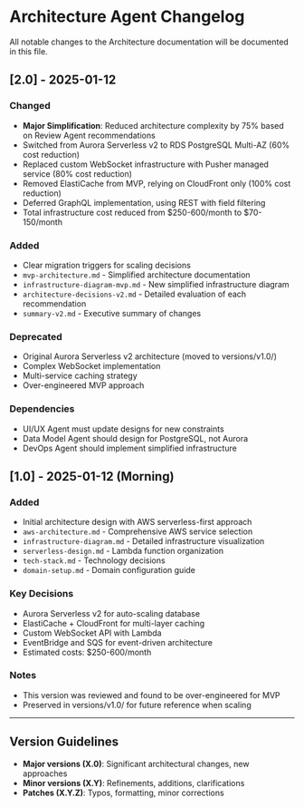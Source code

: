# Architecture Agent Changelog

All notable changes to the Architecture documentation will be documented in this file.

## [2.0] - 2025-01-12

### Changed
- **Major Simplification**: Reduced architecture complexity by 75% based on Review Agent recommendations
- Switched from Aurora Serverless v2 to RDS PostgreSQL Multi-AZ (60% cost reduction)
- Replaced custom WebSocket infrastructure with Pusher managed service (80% cost reduction)
- Removed ElastiCache from MVP, relying on CloudFront only (100% cost reduction)
- Deferred GraphQL implementation, using REST with field filtering
- Total infrastructure cost reduced from $250-600/month to $70-150/month

### Added
- Clear migration triggers for scaling decisions
- `mvp-architecture.md` - Simplified architecture documentation
- `infrastructure-diagram-mvp.md` - New simplified infrastructure diagram
- `architecture-decisions-v2.md` - Detailed evaluation of each recommendation
- `summary-v2.md` - Executive summary of changes

### Deprecated
- Original Aurora Serverless v2 architecture (moved to versions/v1.0/)
- Complex WebSocket implementation
- Multi-service caching strategy
- Over-engineered MVP approach

### Dependencies
- UI/UX Agent must update designs for new constraints
- Data Model Agent should design for PostgreSQL, not Aurora
- DevOps Agent should implement simplified infrastructure

## [1.0] - 2025-01-12 (Morning)

### Added
- Initial architecture design with AWS serverless-first approach
- `aws-architecture.md` - Comprehensive AWS service selection
- `infrastructure-diagram.md` - Detailed infrastructure visualization
- `serverless-design.md` - Lambda function organization
- `tech-stack.md` - Technology decisions
- `domain-setup.md` - Domain configuration guide

### Key Decisions
- Aurora Serverless v2 for auto-scaling database
- ElastiCache + CloudFront for multi-layer caching
- Custom WebSocket API with Lambda
- EventBridge and SQS for event-driven architecture
- Estimated costs: $250-600/month

### Notes
- This version was reviewed and found to be over-engineered for MVP
- Preserved in versions/v1.0/ for future reference when scaling

---

## Version Guidelines

- **Major versions (X.0)**: Significant architectural changes, new approaches
- **Minor versions (X.Y)**: Refinements, additions, clarifications
- **Patches (X.Y.Z)**: Typos, formatting, minor corrections